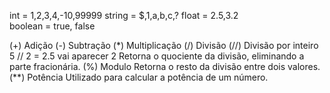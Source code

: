 int = 1,2,3,4,-10,99999
string = $,1,a,b,c,?
float = 2.5,3.2
boolean = true, false

(+) Adição
(-) Subtração
(*) Multiplicação
(/) Divisão
(//) Divisão por inteiro
    5 // 2 = 2.5 vai aparecer 2
    Retorna o quociente da divisão, eliminando a parte fracionária.
(%) Modulo
    Retorna o resto da divisão entre dois valores.
(**) Potência
    Utilizado para calcular a potência de um número.
